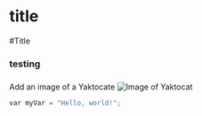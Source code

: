 # title
#Title

### testing <h3>

Add an image of a Yaktocate
![Image of Yaktocat](https://octodex.github.com/images/yaktocat.png)


``` python
var myVar = "Hello, world!";
```

